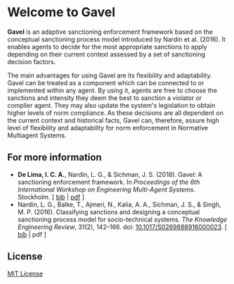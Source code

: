 # Welcome to Gavel

**Gavel** is an adaptive sanctioning enforcement framework based on the conceptual sanctioning process model introduced by Nardin et al. (2016). It enables agents to decide for the most appropriate sanctions to apply depending on their current context assessed by a set of sanctioning decision
factors.

The main advantages for using Gavel are its flexibility and adaptability. Gavel can be treated as a component which can be connected to or implemented within any agent. By using it, agents are free to choose the sanctions and intensity they deem the best to sanction a violator or complier agent. They may also update the system's legislation to obtain higher levels of norm compliance. As these decisions are all dependent on the current context and historical facts, Gavel can, therefore, assure high level of flexibility and adaptability for norm enforcement in Normative Multiagent Systems.

## For more information

*   **De Lima, I. C. A.**, Nardin, L. G., & Sichman, J. S. (2018). Gavel: A sanctioning enforcement framework. In _Proceedings of the 6th International Workshop on Engineering Multi-Agent Systems_. Stockholm. [ [bib](https://gnardin.github.io/website/docs/conferences/full/limaEtAl2018-emas.bib) | [pdf](https://gnardin.github.io/website/docs/conferences/full/limaEtAl2018-emas.pdf) ]
*    Nardin, L. G., Balke, T., Ajmeri, N., Kalia, A. A., Sichman, J. S., & Singh, M. P. (2016). Classifying sanctions and designing a conceptual sanctioning process model for socio-technical systems. _The Knowledge Engineering Review_, 31(2), 142–166. doi: [10.1017/S0269888916000023](https://doi.org/10.1017/S0269888916000023). [ [bib](https://gnardin.github.io/website/docs/journals/nardinEtAl2016-ker.bib) | pdf ]

## License

[MIT License](LICENSE)

